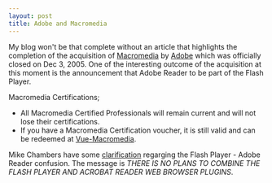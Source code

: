 ```yaml
---
layout: post
title: Adobe and Macromedia
---
```


My blog won't be that complete without an article that highlights the completion of the acquisition of [Macromedia](http://www.macromedia.com/) by [Adobe](http://www.adobe.com/) which was officially closed on Dec 3, 2005. One of the interesting outcome of the acquisition at this moment is the announcement that Adobe Reader to be part of the Flash Player.

Macromedia Certifications;

* All Macromedia Certified Professionals will remain current and will not lose their certifications.
* If you have a Macromedia Certification voucher, it is still valid and can be redeemed at [Vue-Macromedia](http://www.vue.com/macromedia/).

Mike Chambers have some [clarification](http://weblogs.macromedia.com/mesh/archives/2005/12/flash_player_an.cfm) regarging the Flash Player - Adobe Reader confusion. The message is *THERE IS NO PLANS TO COMBINE THE FLASH PLAYER AND ACROBAT READER WEB BROWSER PLUGINS*.
